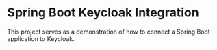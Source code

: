 # Spring Boot Keycloak Integration
This project serves as a demonstration of how to connect a Spring Boot application to Keycloak.
